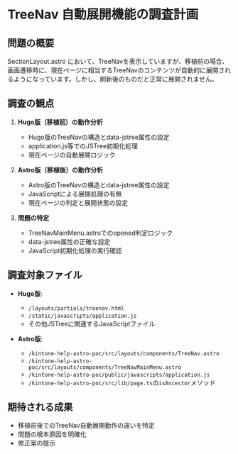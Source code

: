 # TreeNav 自動展開機能の調査計画

## 問題の概要
SectionLayout.astro において、TreeNavを表示していますが、移植前の場合、画面遷移時に、現在ページに相当するTreeNavのコンテンツが自動的に展開されるようになっています。しかし、刷新後のものだと正常に展開されません。

## 調査の観点
1. **Hugo版（移植前）の動作分析**
   - Hugo版のTreeNavの構造とdata-jstree属性の設定
   - application.js等でのJSTree初期化処理
   - 現在ページの自動展開ロジック

2. **Astro版（移植後）の動作分析**
   - Astro版のTreeNavの構造とdata-jstree属性の設定
   - JavaScriptによる展開処理の有無
   - 現在ページの判定と展開状態の設定

3. **問題の特定**
   - TreeNavMainMenu.astroでのopened判定ロジック
   - data-jstree属性の正確な設定
   - JavaScript初期化処理の実行確認

## 調査対象ファイル
- **Hugo版**:
  - `/layouts/partials/treenav.html`
  - `/static/javascripts/application.js`
  - その他JSTreeに関連するJavaScriptファイル

- **Astro版**:
  - `/kintone-help-astro-poc/src/layouts/components/TreeNav.astro`
  - `/kintone-help-astro-poc/src/layouts/components/TreeNavMainMenu.astro`
  - `/kintone-help-astro-poc/public/javascripts/application.js`
  - `/kintone-help-astro-poc/src/lib/page.ts`の`isAncestor`メソッド

## 期待される成果
- 移植前後でのTreeNav自動展開動作の違いを特定
- 問題の根本原因を明確化
- 修正案の提示